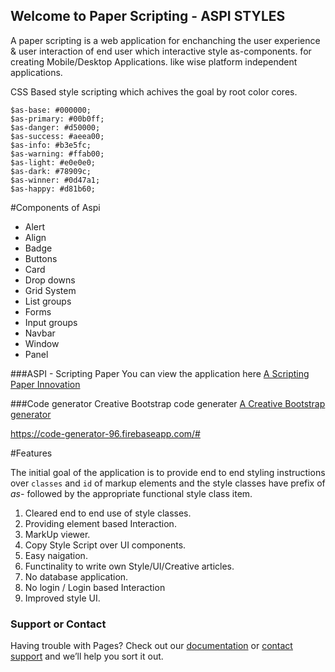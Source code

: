 ## Welcome to Paper Scripting - ASPI STYLES

A paper scripting is a web application for enchanching the user experience & user interaction of end user which interactive style as-components. for creating Mobile/Desktop Applications. like wise platform independent applications.

CSS Based style scripting which achives the goal by root color cores.

```
$as-base: #000000;
$as-primary: #00b0ff;
$as-danger: #d50000;
$as-success: #aeea00;
$as-info: #b3e5fc;
$as-warning: #ffab00;
$as-light: #e0e0e0;
$as-dark: #78909c;
$as-winner: #0d47a1;
$as-happy: #d81b60;
```


#Components of Aspi

- Alert
- Align
- Badge
- Buttons
- Card
- Drop downs
- Grid System
- List groups
- Forms
- Input groups
- Navbar
- Window
- Panel

###ASPI - Scripting Paper
You can view the application here  [A Scripting Paper Innovation](https://creativecoderone.github.io/css/)

###Code generator
Creative Bootstrap code generater  [A Creative Bootstrap generator](https://code-generator-96.firebaseapp.com/#)

https://code-generator-96.firebaseapp.com/#

#Features

  The initial goal of the application is to provide end to end styling instructions over `classes` and `id` of markup elements and
 the style classes have prefix of _as-_  followed by the appropriate functional style class item.
 
 1. Cleared end to  end use of style classes.
 2. Providing element based Interaction.
 3. MarkUp viewer.
 4. Copy Style Script over UI components.
 5. Easy naigation.
 6. Functinality to write own Style/UI/Creative articles.
 7. No database application.
 8. No login / Login based Interaction
 9. Improved style UI.


### Support or Contact

Having trouble with Pages? Check out our [documentation](https://github.com/creativecoderone/css/edit/master/README.md) or [contact support](mailto://creativecoderone@gmail.com) and we’ll help you sort it out.
 
